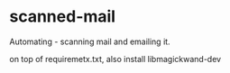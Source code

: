 # scanned-mail
Automating - scanning mail and emailing it.

on top of requiremetx.txt, also 
install libmagickwand-dev
